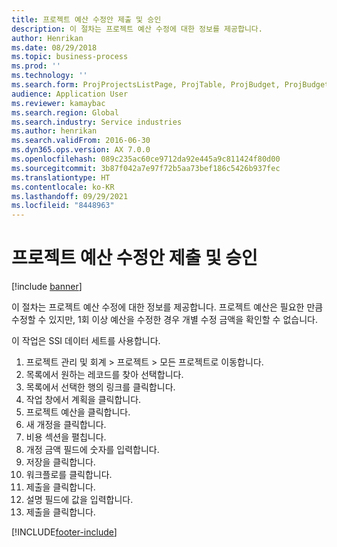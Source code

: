```yaml
---
title: 프로젝트 예산 수정안 제출 및 승인
description: 이 절차는 프로젝트 예산 수정에 대한 정보를 제공합니다.
author: Henrikan
ms.date: 08/29/2018
ms.topic: business-process
ms.prod: ''
ms.technology: ''
ms.search.form: ProjProjectsListPage, ProjTable, ProjBudget, ProjBudgetRevision, WorkflowSubmitDialog
audience: Application User
ms.reviewer: kamaybac
ms.search.region: Global
ms.search.industry: Service industries
ms.author: henrikan
ms.search.validFrom: 2016-06-30
ms.dyn365.ops.version: AX 7.0.0
ms.openlocfilehash: 089c235ac60ce9712da92e445a9c811424f80d00
ms.sourcegitcommit: 3b87f042a7e97f72b5aa73bef186c5426b937fec
ms.translationtype: HT
ms.contentlocale: ko-KR
ms.lasthandoff: 09/29/2021
ms.locfileid: "8448963"
---
```

# <a name="submit-and-approve-project-budget-revision"></a>프로젝트 예산 수정안 제출 및 승인

[!include [banner](../../includes/banner.md)]

이 절차는 프로젝트 예산 수정에 대한 정보를 제공합니다. 프로젝트 예산은 필요한 만큼 수정할 수 있지만, 1회 이상 예산을 수정한 경우 개별 수정 금액을 확인할 수 없습니다. 

이 작업은 SSI 데이터 세트를 사용합니다.

1. 프로젝트 관리 및 회계 > 프로젝트 > 모든 프로젝트로 이동합니다.
2. 목록에서 원하는 레코드를 찾아 선택합니다.
3. 목록에서 선택한 행의 링크를 클릭합니다.
4. 작업 창에서 계획을 클릭합니다.
5. 프로젝트 예산을 클릭합니다.
6. 새 개정을 클릭합니다.
7. 비용 섹션을 펼칩니다.
8. 개정 금액 필드에 숫자를 입력합니다.
9. 저장을 클릭합니다.
10. 워크플로를 클릭합니다.
11. 제출을 클릭합니다.
12. 설명 필드에 값을 입력합니다.
13. 제출을 클릭합니다.



[!INCLUDE[footer-include](../../../includes/footer-banner.md)]